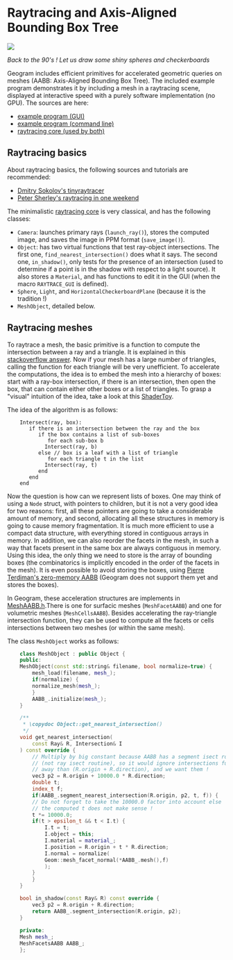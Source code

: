 # Raytracing and Axis-Aligned Bounding Box Tree

![](Raytrace.gif)

_Back to the 90's ! Let us draw some shiny spheres and checkerboards_

Geogram includes efficient primitives for accelerated geometric
queries on meshes (AABB: Axis-Aligned Bounding Box Tree). The included
example program demonstrates it by including a mesh in a raytracing
scene, displayed at interactive speed with a purely software
implementation (no GPU). The sources are here:

- [example program (GUI)](https://github.com/BrunoLevy/geogram/blob/main/src/examples/graphics/demo_Raytrace/main.cpp)
- [example program (command line)](https://github.com/BrunoLevy/geogram/blob/main/src/examples/geogram/simple_raytrace/main.cpp)
- [raytracing core (used by both)](https://github.com/BrunoLevy/geogram/blob/main/src/examples/geogram/simple_raytrace/raytracing.h)

Raytracing basics
-----------------
About raytracing basics, the following sources and tutorials are recommended:
- [Dmitry Sokolov's tinyraytracer](https://github.com/ssloy/tinyraytracer/wiki/Part-1:-understandable-raytracing)
- [Peter Sherley's raytracing in one weekend](https://raytracing.github.io/books/RayTracingInOneWeekend.html)

The minimalistic [raytracing core](https://github.com/BrunoLevy/geogram/blob/main/src/examples/geogram/simple_raytrace/raytracing.h)
is very classical, and has the following classes:

- `Camera`: launches primary rays (`launch_ray()`), stores the computed image, and saves the image in PPM format (`save_image()`).
- `Object`: has two virtual functions that test ray-object intersections. The first one, `find_nearest_intersection()` does what
   it says. The second one, `in_shadow()`, only tests for the presence of an intersection (used to determine if a point is in the
   shadow with respect to a light source). It also stores a `Material`, and has functions to edit it in the GUI (when the macro
   `RAYTRACE_GUI` is defined).
- `Sphere`, `Light`, and `HorizontalCheckerboardPlane` (because it is the tradition !)
- `MeshObject`, detailed below.


Raytracing meshes
-----------------

To raytrace a mesh, the basic primitive is a function to compute the
intersection between a ray and a triangle. It is explained in this
[stackoverflow answer](https://stackoverflow.com/questions/42740765/intersection-between-line-and-triangle-in-3d). Now if your mesh has a large number of
triangles, calling the function for each triangle will be very unefficient. 
To accelerate the computations, the idea is to embed the mesh into a hierarchy of boxes: start with a ray-box intersection, if there is an intersection,
then open the box, that can contain either other boxes or a list of triangles. To grasp a "visual" intuition of the idea, take a look at this
[ShaderToy](https://www.shadertoy.com/view/tl3XRN).

The idea of the algorithm is as follows:
```
    Intersect(ray, box):
       if there is an intersection between the ray and the box
          if the box contains a list of sub-boxes
             for each sub-box b
   	        Intersect(ray, b)
          else // box is a leaf with a list of triangle
             for each triangle t in the list
	        Intersect(ray, t)
          end
       end
    end
```

Now the question is how can we represent lists of boxes. One may think of
using a `Node` struct, with pointers to children, but it is not a very good
idea for two reasons: first, all these pointers are going to take a considerable
amount of memory, and second, allocating all these structures in memory is going
to cause memory fragmentation. It is much more efficient to use a compact data
structure, with everything stored in contiguous arrays in memory. In addition,
we can also reorder the facets in the mesh, in such a way that facets present in
the same box are always contiguous in memory. Using this idea, the only thing
we need to store is the array of bounding boxes (the combinatorics is implicitly
encoded in the order of the facets in the mesh). It is even possible to avoid storing
the boxes, using [Pierre Terdiman's zero-memory AABB](http://www.codercorner.com/ZeroByteBVH.pdf)
(Geogram does not support them yet and stores the boxes). 

In Geogram, these acceleration structures are implements in
[MeshAABB.h](https://github.com/BrunoLevy/geogram/blob/main/src/lib/geogram/mesh/mesh_AABB.h).There
is one for surfacic meshes (`MeshFacetAABB`) and one for volumetric meshes (`MeshCellsAABB`). Besides
accelerating the ray-triangle intersection function, they can be used to compute all the facets or
cells intersections between two meshes (or within the same mesh).

The class `MeshObject` works as follows:

```c++
    class MeshObject : public Object {
    public:
	MeshObject(const std::string& filename, bool normalize=true) {
	    mesh_load(filename, mesh_);
	    if(normalize) {
		normalize_mesh(mesh_);
	    }
	    AABB_.initialize(mesh_);
	}

	/**
	 * \copydoc Object::get_nearest_intersection()
	 */
	void get_nearest_intersection(
	    const Ray& R, Intersection& I
	) const override {
	    // Multiply by big constant because AABB has a segment isect routine
	    // (not ray isect routine), so it would ignore intersections further
	    // away than (R.origin + R.direction), and we want them !
	    vec3 p2 = R.origin + 10000.0 * R.direction;
	    double t;
	    index_t f;
	    if(AABB_.segment_nearest_intersection(R.origin, p2, t, f)) {
		// Do not forget to take the 10000.0 factor into account else
		// the computed t does not make sense !
		t *= 10000.0;
		if(t > epsilon_t && t < I.t) {
		    I.t = t;
		    I.object = this;
		    I.material = material_;
		    I.position = R.origin + t * R.direction;
		    I.normal = normalize(
			Geom::mesh_facet_normal(*AABB_.mesh(),f)
		    );
		}
	    }
	}

	bool in_shadow(const Ray& R) const override {
	    vec3 p2 = R.origin + R.direction;
	    return AABB_.segment_intersection(R.origin, p2);
	}
	
    private:
	Mesh mesh_;
	MeshFacetsAABB AABB_;
    };
```
